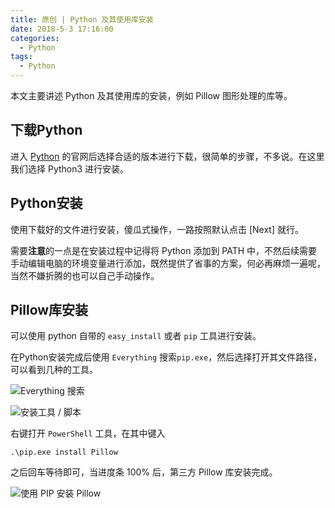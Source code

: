 ```yaml
---
title: 原创 | Python 及其使用库安装
date: 2018-5-3 17:16:00
categories:
  - Python
tags:
  - Python
---
```


本文主要讲述 Python 及其使用库的安装，例如 Pillow 图形处理的库等。

<!--more-->

## 下载Python

进入 [Python](https://www.python.org/) 的官网后选择合适的版本进行下载，很简单的步骤，不多说。在这里我们选择 Python3 进行安装。

## Python安装

使用下载好的文件进行安装，傻瓜式操作，一路按照默认点击 [Next] 就行。

需要**注意**的一点是在安装过程中记得将 Python 添加到 PATH 中，不然后续需要手动编辑电脑的环境变量进行添加，既然提供了省事的方案，何必再麻烦一遍呢，当然不嫌折腾的也可以自己手动操作。

## Pillow库安装

可以使用 python 自带的 `easy_install` 或者 `pip` 工具进行安装。

在Python安装完成后使用 `Everything` 搜索`pip.exe`，然后选择打开其文件路径，可以看到几种的工具。

![Everything 搜索](https://airbird-1252162485.cos.ap-shanghai.myqcloud.com/20180503-sw-python-everything-search-pip.png)

![安装工具 / 脚本](https://airbird-1252162485.cos.ap-shanghai.myqcloud.com/20180503-sw-python-install-script.png)

右键打开 `PowerShell` 工具，在其中键入

```
.\pip.exe install Pillow
```

之后回车等待即可，当进度条 100% 后，第三方 Pillow 库安装完成。

![使用 PIP 安装 Pillow](https://airbird-1252162485.cos.ap-shanghai.myqcloud.com/20180503-sw-python-pip-pillow.png)